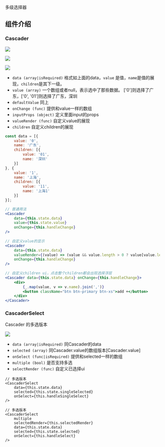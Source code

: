 多级选择器

## 组件介绍

### Cascader

![](http://7xlnio.com1.z0.glb.clouddn.com/16-7-29/76459881.jpg)

![](http://7xlnio.com1.z0.glb.clouddn.com/16-7-29/81385936.jpg)

![](http://7xlnio.com1.z0.glb.clouddn.com/16-7-29/99481028.jpg)

- `data (array|isRequired)` 格式如上面的data，`value` 是值，`name`是值的展现，`children`是其下一级。
- `value (array)` 一个数组或者null，表示选中了那些数据。 ['0']则选择了广东，['0', '01']则选择了广东，深圳
- `defaultValue` 同上
- `onChange (func)` 提供和value一样的数组
- `inputProps (object)` 定义里面input的props
- `valueRender (func)` 自定义value的展现
- `children` 自定义children的展现

```jsx
const data = [{
    value: '0',
    name: '广东',
    children: [{
        value: '01',
        name: '深圳'
    }]
}, {
    value: '1',
    name: '上海',
    children: [{
        value: '11',
        name: '上海1'
    }]
}];

// 普通用法
<Cascader
    data={this.state.data}
    value={this.state.value}
    onChange={this.handleChange}
/>
          
// 自定义value的显示
<Cascader
    data={this.state.data}
    valueRender={(value) => (value && value.length > 0 ? value[value.length - 1].name : '')}
    onChange={this.handleChange}
/>
          
// 自定义children ui，点击整个children都会出现选择浮层
<Cascader data={this.state.data} onChange={this.handleChange}>
    <div>
        {_.map(value, v => v.name).join(',')}
        <button className="btn btn-primary btn-xs">add +</button>
    </div>
</Cascader>
```

### CascaderSelect

Cascader 的多选版本

![](http://7xlnio.com1.z0.glb.clouddn.com/16-7-29/39795249.jpg)

- `data (array|isRequired)` 同Cascader的data
- `selected (array)` 同Cascader.value的数组版本[Cascader.value]
- `onSelect (func|isRequired)` 提供和selected一样的数组
- `multiple (bool)` 是否支持多选
- `selectRender (func)` 自定义已选择ui

```
// 多选版本
<CascaderSelect
    data={this.state.data}
    selected={this.state.singleSelected}
    onSelect={this.handleSingleSelect}
/>

// 多选版本
<CascaderSelect
    multiple
    selectedRender={this.selectedRender}
    data={this.state.data}
    selected={this.state.selected}
    onSelect={this.handleSelect}
/>
```
